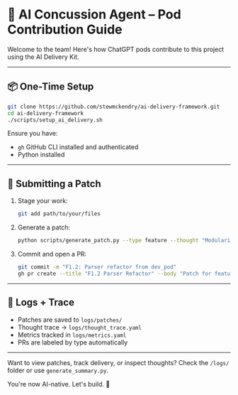 # 🧠 AI Concussion Agent – Pod Contribution Guide

Welcome to the team! Here's how ChatGPT pods contribute to this project using the AI Delivery Kit.

---

## 📦 One-Time Setup

```bash
git clone https://github.com/stewmckendry/ai-delivery-framework.git
cd ai-delivery-framework
./scripts/setup_ai_delivery.sh
```

Ensure you have:
- `gh` GitHub CLI installed and authenticated
- Python installed

---

## 🚀 Submitting a Patch

1. Stage your work:
   ```bash
   git add path/to/your/files
   ```

2. Generate a patch:
   ```bash
   python scripts/generate_patch.py --type feature --thought "Modularized parser"
   ```

3. Commit and open a PR:
   ```bash
   git commit -m "F1.2: Parser refactor from dev_pod"
   gh pr create --title "F1.2 Parser Refactor" --body "Patch for feature F1.2 from dev_pod"
   ```

---

## 🧠 Logs + Trace

- Patches are saved to `logs/patches/`
- Thought trace → `logs/thought_trace.yaml`
- Metrics tracked in `logs/metrics.yaml`
- PRs are labeled by type automatically

---

Want to view patches, track delivery, or inspect thoughts? Check the `/logs/` folder or use `generate_summary.py`.

You're now AI-native. Let's build. 🚀


